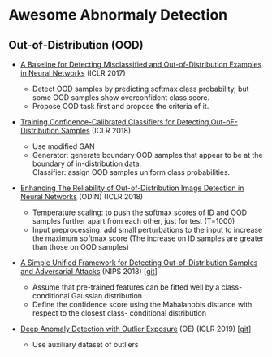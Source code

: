 # Awesome Abnormaly Detection

## Out-of-Distribution (OOD) 
  - [A Baseline for Detecting Misclassified and Out-of-Distribution Examples in Neural Networks](https://arxiv.org/pdf/1610.02136.pdf) (ICLR 2017)
    - Detect OOD samples by predicting softmax class probability, but some OOD samples show overconfident class score.
    - Propose OOD task first and propose the criteria of it.
    
  - [Training Confidence-Calibrated Classifiers for Detecting Out-oF-Distribution Samples](https://arxiv.org/pdf/1711.09325.pdf) (ICLR 2018)
    - Use modified GAN
    - Generator: generate boundary OOD samples that appear to be at the boundary of in-distribution data. \
      Classifier: assign OOD samples uniform class probabilities.
      
  - [Enhancing The Reliability of Out-of-Distribution Image Detection in Neural Networks](https://arxiv.org/pdf/1706.02690.pdf) (ODIN) (ICLR 2018) 
    - Temperature scaling: to push the softmax scores of ID and OOD samples further apart from each other, just for test (T=1000)
    - Input preprocessing: add small perturbations to the input to increase the maximum softmax score (The increase on ID samples are greater than those on OOD samples)
    
  - [A Simple Unified Framework for Detecting Out-of-Distribution Samples and Adversarial Attacks](https://arxiv.org/pdf/1807.03888.pdf) (NIPS 2018) [[git](https://github.com/pokaxpoka/deep_Mahalanobis_detector)]
    - Assume that pre-trained features can be fitted well by a class-conditional Gaussian distribution
    - Define the confidence score using the Mahalanobis distance with respect to the closest class- conditional distribution
    
  - [Deep Anomaly Detection with Outlier Exposure](https://arxiv.org/pdf/1812.04606.pdf) (OE) (ICLR 2019) [[git](https://github.com/hendrycks/outlier-exposure)]
    - Use auxiliary dataset of outliers
